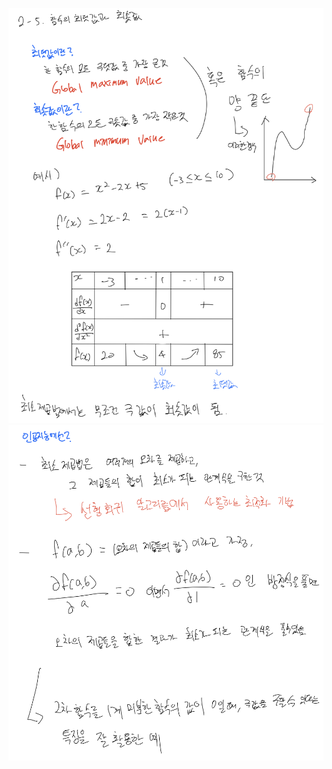 <p align="center">
  <img width=700 alt="note" src="https://github.com/jasonheesanglee/theoretical_study/blob/main/Mathematics/data/2-5-Note-1.png">
  <img width=700 alt="note" src="https://github.com/jasonheesanglee/theoretical_study/blob/main/Mathematics/data/2-5-Note-2.png">
</p>
